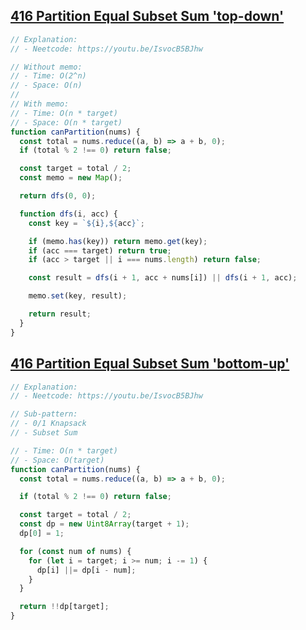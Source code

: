 ## [416 Partition Equal Subset Sum 'top-down'](https://leetcode.com/problems/partition-equal-subset-sum/description/)

<!-- notecardId: 1758392573536 -->

```js
// Explanation:
// - Neetcode: https://youtu.be/IsvocB5BJhw

// Without memo:
// - Time: O(2^n)
// - Space: O(n)
//
// With memo:
// - Time: O(n * target)
// - Space: O(n * target)
function canPartition(nums) {
  const total = nums.reduce((a, b) => a + b, 0);
  if (total % 2 !== 0) return false;

  const target = total / 2;
  const memo = new Map();

  return dfs(0, 0);

  function dfs(i, acc) {
    const key = `${i},${acc}`;

    if (memo.has(key)) return memo.get(key);
    if (acc === target) return true;
    if (acc > target || i === nums.length) return false;

    const result = dfs(i + 1, acc + nums[i]) || dfs(i + 1, acc);

    memo.set(key, result);

    return result;
  }
}
```

## [416 Partition Equal Subset Sum 'bottom-up'](https://leetcode.com/problems/partition-equal-subset-sum/description/)

<!-- notecardId: 1758392573538 -->

```js
// Explanation:
// - Neetcode: https://youtu.be/IsvocB5BJhw

// Sub-pattern:
// - 0/1 Knapsack
// - Subset Sum

// - Time: O(n * target)
// - Space: O(target)
function canPartition(nums) {
  const total = nums.reduce((a, b) => a + b, 0);

  if (total % 2 !== 0) return false;

  const target = total / 2;
  const dp = new Uint8Array(target + 1);
  dp[0] = 1;

  for (const num of nums) {
    for (let i = target; i >= num; i -= 1) {
      dp[i] ||= dp[i - num];
    }
  }

  return !!dp[target];
}
```
